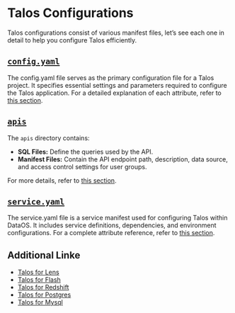 # Talos Configurations

Talos configurations consist of various manifest files, let’s see each one in detail to help you configure Talos efficiently.

## [`config.yaml`](/resources/stacks/talos/configurations/config/)

The config.yaml file serves as the primary configuration file for a Talos project. It specifies essential settings and parameters required to configure the Talos application. For a detailed explanation of each attribute, refer to [this section](/resources/stacks/talos/configurations/config/).

## [`apis`](/resources/stacks/talos/configurations/apis/)

The `apis` directory contains:

- **SQL Files:** Define the queries used by the API.
- **Manifest Files:** Contain the API endpoint path, description, data source, and access control settings for user groups.

For more details, refer to [this section](/resources/stacks/talos/configurations/apis/).

## [`service.yaml`](/resources/stacks/talos/configurations/service/)

The service.yaml file is a service manifest used for configuring Talos within DataOS. It includes service definitions, dependencies, and environment configurations. For a complete attribute reference, refer to [this section](/resources/stacks/talos/configurations/service/).

## Additional Linke

- [Talos for Lens](/resources/stacks/talos/recipes/lens_setup/)
- [Talos for Flash](/resources/stacks/talos/recipes/flash_setup/)
- [Talos for Redshift](/resources/stacks/talos/recipes/redshift/)
- [Talos for Postgres](/resources/stacks/talos/recipes/postgres/)
- [Talos for Mysql](/resources/stacks/talos/recipes/mysql/)
